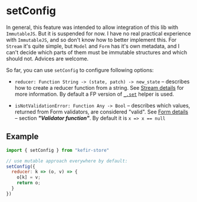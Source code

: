 # setConfig

In general, this feature was intended to allow integration of this lib with `ImmutableJS`. But it is suspended for now. I have no real practical experience with `ImmutableJS`, and so don't know how to better implement this. For `Stream` it's quite simple, but `Model` and `Form` has it's own metadata, and I can't decide which parts of them must be immutable structures and which should not. Advices are welcome.
 
So far, you can use `setConfig` to configure following options:

* `reducer: Function String -> (state, patch) -> new_state` – describes how to create a reducer function from a string. 
See [Stream details](/docs/Stream#some-details) for more information.
By default a FP version of [`_.set`](https://lodash.com/docs/4.17.4#set) helper is used.

* `isNotValidationError: Function Any -> Bool` – describes which values, returned from Form validators, are considered "valid". See [Form details](/docs/Form#some-details) – section _**"Validator function"**_.
By default it is `x => x == null`

## Example

```js
import { setConfig } from "kefir-store"

// use mutable approach everywhere by default:
setConfig({
  reducer: k => (o, v) => {
    o[k] = v;
    return o;
  }
})
```

